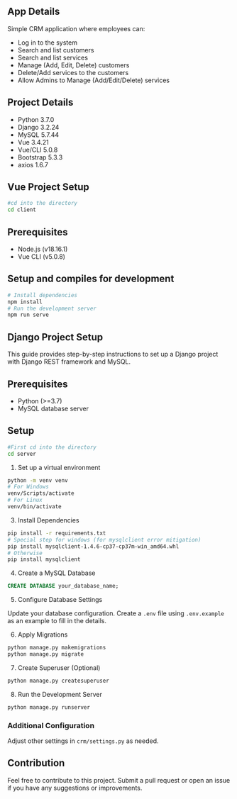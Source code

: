## App Details

Simple CRM application where employees can:
- Log in to the system
- Search and list customers
- Search and list services
- Manage (Add, Edit, Delete) customers
- Delete/Add services to the customers
- Allow Admins to Manage (Add/Edit/Delete) services

## Project Details

- Python 3.7.0
- Django 3.2.24
- MySQL 5.7.44
- Vue 3.4.21
- Vue/CLI 5.0.8
- Bootstrap 5.3.3
- axios 1.6.7

## Vue Project Setup
```bash
#cd into the directory
cd client
```

## Prerequisites

- Node.js (v18.16.1)
- Vue CLI (v5.0.8)

## Setup and compiles for development
```bash
# Install dependencies
npm install
# Run the development server
npm run serve
```

## Django Project Setup

This guide provides step-by-step instructions to set up a Django project with Django REST framework and MySQL.

## Prerequisites

- Python (>=3.7)
- MySQL database server

## Setup
```bash
#First cd into the directory
cd server
```

1. Set up a virtual environment
```bash
python -m venv venv
# For Windows
venv/Scripts/activate
# For Linux
venv/bin/activate
```

3. Install Dependencies
```bash
pip install -r requirements.txt
# Special step for windows (for mysqlclient error mitigation)
pip install mysqlclient-1.4.6-cp37-cp37m-win_amd64.whl
# Otherwise
pip install mysqlclient
```

4. Create a MySQL Database
```sql
CREATE DATABASE your_database_name;
```

5. Configure Database Settings

Update your database configuration. Create a `.env` file using `.env.example` as an example to fill in the details.

6. Apply Migrations
```bash
python manage.py makemigrations
python manage.py migrate
```

7. Create Superuser (Optional)
```bash
python manage.py createsuperuser
```

8. Run the Development Server
```bash
python manage.py runserver
```

### Additional Configuration

Adjust other settings in `crm/settings.py` as needed.

## Contribution

Feel free to contribute to this project. Submit a pull request or open an issue if you have any suggestions or improvements.